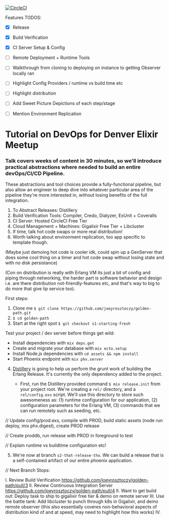 [![CircleCI](https://circleci.com/gh/joeyrosztoczy/golden-path.svg?style=shield)](https://circleci.com/gh/joeyrosztoczy/golden-path)


Features TODOS:
- [X] Release
- [X] Build Verification
- [X] CI Server Setup & Config
- [ ] Remote Deployment + Runtime Tools
- [ ] Walkthrough from cloning to deploying on instance to getting Observer locally ran
- [ ] Highlight Config Providers / runtime vs build time etc
- [ ] Highlight distribution
- [ ] Add Sweet Picture Depictions of each step/stage
- [ ] Mention Environment Replication



# Tutorial on DevOps for Denver Elixir Meetup

### Talk covers weeks of content in 30 minutes, so we'll introduce practical abstractions where needed to build an entire devOps/CI/CD Pipeline.

These abstractions and tool choices provide a fully-functional pipeline, but also allow an engineer to deep dive into whatever particular area of the pipeline they're more interested in, without losing benefits of the full integration.

1. To Abstract Releases: Distillery
2. Build Verification Tools: Compiler, Credo, Dialyzer, ExUnit + Coveralls
3. CI Server: Hosted CircleCI Free Tier
4. Cloud Management + Machines: Gigalixir Free Tier + Libcluster
5. If time, talk hot code swaps or more real distribution!
6. Worth talking about environment replication, too app specific to template though.

(Maybe just demoing hot code is cooler idk, could spin up a GenServer that does some cool thing on a timer and hot code swap without losing state and with no disk persistance)

(Con on distribution is really with Erlang VM its just a bit of config and piping through networking, the harder part is software behavior and design i.e. are there distribution not-friendly-features etc, and that's way to big to do more that give lip service too).

First steps:

1. Clone me `$ git clone https://github.com/joeyrosztoczy/golden-path.git`
2. `$ cd golden-path`
3. Start at the right spot `$ git checkout s1-starting-fresh`

Test your project / dev server before things get wild:

  * Install dependencies with `mix deps.get`
  * Create and migrate your database with `mix ecto.setup`
  * Install Node.js dependencies with `cd assets && npm install`
  * Start Phoenix endpoint with `mix phx.server`
  
4. [Distillery](https://github.com/bitwalker/distillery) is going to help us perform the grunt work of building the Erlang Release. It's currently the only dependency added to the project.

     - First, run the Distillery provided command `$ mix release.init` from your project root. We're creating a `rel/` directory, and a `rel/config.exs` script. We'll use this directory to store such awesomeness as: (1) runtime configuration for our application, (2) configuration parameters for the Erlang VM, (3) commands that we can run remotely such as seeding, etc.

// Update config/prod.exs, compile with PROD, build static assets (node run deploy, mix phx.digest), create PROD release

// Create proddb, run release with PROD in foreground to test

// Explain runtime vs buildtime configuration etc!

5. We're now at branch `s2-that-release-tho`. We can build a release that is a self-contained artifact of our entire phoenix application.

// Next Branch Stops:

I. Review Build Verification
https://github.com/joeyrosztoczy/golden-path/pull/3
II. Review Continuous Integration Server
https://github.com/joeyrosztoczy/golden-path/pull/4
II. Want to get build out: Deploy task to ship to gigalixir free tier & demo on remote server
III. Use the battle tank: Add libcluster to punch through k8s in Gigalixir, and demo remote observer (this also essentially coveres non-behavioral aspects of distribution kind of and at speed, may need to highlight how this works)
IV.
